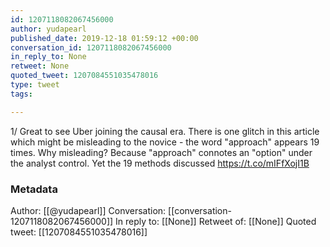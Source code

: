 ```yaml
---
id: 1207118082067456000
author: yudapearl
published_date: 2019-12-18 01:59:12 +00:00
conversation_id: 1207118082067456000
in_reply_to: None
retweet: None
quoted_tweet: 1207084551035478016
type: tweet
tags:

---
```


1/ Great to see Uber joining the causal era. There is one glitch in this article which might be misleading to the novice - the word "approach" appears 19 times. Why misleading? Because "approach" connotes an "option" under the analyst control. Yet the 19 methods discussed https://t.co/mIFfXojI1B

### Metadata

Author: [[@yudapearl]]
Conversation: [[conversation-1207118082067456000]]
In reply to: [[None]]
Retweet of: [[None]]
Quoted tweet: [[1207084551035478016]]
